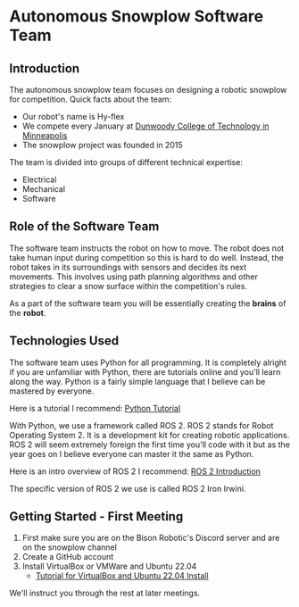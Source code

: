 # Autonomous Snowplow Software Team

## Introduction

The autonomous snowplow team focuses on designing a robotic snowplow for competition. Quick facts about the team:

- Our robot's name is Hy-flex
- We compete every January at [Dunwoody College of Technology in Minneapolis](https://mail.autosnowplow.com/welcome.html)
- The snowplow project was founded in 2015

The team is divided into groups of different technical expertise:

- Electrical
- Mechanical
- Software

## Role of the Software Team

The software team instructs the robot on how to move. The robot does not take human input during competition so this is hard to do well. Instead, the robot takes in its surroundings with sensors and decides its next movements. This involves using path planning algorithms and other strategies to clear a snow surface within the competition's rules.

As a part of the software team you will be essentially creating the **brains** of the **robot**.

## Technologies Used

The software team uses Python for all programming. It is completely alright if you are unfamiliar with Python, there are tutorials online and you'll learn along the way. Python is a fairly simple language that I believe can be mastered by everyone.

Here is a tutorial I recommend: [Python Tutorial](https://www.codecademy.com/catalog/language/python)

With Python, we use a framework called ROS 2. ROS 2 stands for Robot Operating System 2. It is a development kit for creating robotic applications. ROS 2 will seem extremely foreign the first time you'll code with it but as the year goes on I believe everyone can master it the same as Python.

Here is an intro overview of ROS 2 I recommend: [ROS 2 Introduction](https://youtu.be/7TVWlADXwRw?si=22iAkbewI1WpEhDJ)

The specific version of ROS 2 we use is called ROS 2 Iron Irwini.

## Getting Started - First Meeting

1. First make sure you are on the Bison Robotic's Discord server and are on the snowplow channel
2. Create a GitHub account
3. Install VirtualBox or VMWare and Ubuntu 22.04
   - [Tutorial for VirtualBox and Ubuntu 22.04 Install](https://medium.com/@maheshdeshmukh22/how-to-install-ubuntu-22-04-lts-on-virtualbox-in-windows-11-6c259ce8ef60)

We'll instruct you through the rest at later meetings. 
   
